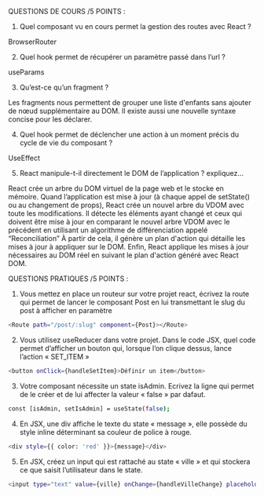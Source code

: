 QUESTIONS DE COURS /5 POINTS :

1. Quel composant vu en cours permet la gestion des routes avec React ?

BrowserRouter

2. Quel hook permet de récupérer un paramètre passé dans l’url ?

useParams

3. Qu’est-ce qu’un fragment ?

Les fragments nous permettent de grouper une liste d'enfants sans ajouter de nœud supplémentaire au DOM. Il existe aussi une nouvelle syntaxe concise pour les déclarer.

4. Quel hook permet de déclencher une action à un moment précis du cycle de vie du composant ?

UseEffect

5. React manipule-t-il directement le DOM de l’application ? expliquez…

React crée un arbre du DOM virtuel de la page web et le stocke en mémoire.
Quand l’application est mise à jour (à chaque appel de setState() ou au changement de props), React crée un nouvel arbre du VDOM avec toute les modifications.
Il détecte les éléments ayant changé et ceux qui doivent être mise à jour en comparant le nouvel arbre VDOM avec le précédent en utilisant un algorithme de différenciation appelé “Reconciliation”
À partir de cela, il génère un plan d'action qui détaille les mises à jour à appliquer sur le DOM.
Enfin, React applique les mises à jour nécessaires au DOM réel en suivant le plan d'action généré avec React DOM.


QUESTIONS PRATIQUES /5 POINTS :

1. Vous mettez en place un routeur sur votre projet react, écrivez la route qui permet de lancer le composant Post en
   lui transmettant le slug du post à afficher en paramètre

```bash
<Route path="/post/:slug" component={Post}></Route>
```

2. Vous utilisez useReducer dans votre projet. Dans le code JSX, quel code permet d’afficher un bouton qui, lorsque
   l’on clique dessus, lance l’action « SET_ITEM »

```bash
<button onClick={handleSetItem}>Définir un item</button>
```

3. Votre composant nécessite un state isAdmin. Ecrivez la ligne qui permet de le créer et de lui affecter la valeur
   « false » par dafaut.

```bash
const [isAdmin, setIsAdmin] = useState(false);
```

4. En JSX, une div affiche le texte du state « message », elle possède du style inline déterminant sa couleur de police à
   rouge.

```bash
<div style={{ color: 'red' }}>{message}</div>
```

5. En JSX, créez un input qui est rattaché au state « ville » et qui stockera ce que saisit l’utilisateur dans le state.

```bash
<input type="text" value={ville} onChange={handleVilleChange} placeholder="Entrez votre ville"/>
```
